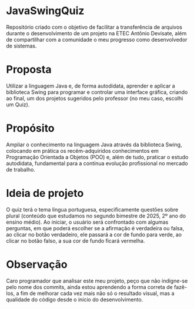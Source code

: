 # JavaSwingQuiz
Repositório criado com o objetivo de facilitar a transferência de arquivos durante o desenvolvimento de um projeto na ETEC Antônio Devisate, além de compartilhar com a comunidade o meu progresso como desenvolvedor de sistemas.

# Proposta
Utilizar a linguagem Java e, de forma autodidata, aprender e aplicar a biblioteca Swing para programar e controlar uma interface gráfica, criando ao final, um dos projetos sugeridos pelo professor (no meu caso, escolhi um Quiz).

# Propósito
Ampliar o conhecimento na linguagem Java através da biblioteca Swing, colocando em prática os recém-adquiridos conhecimentos em Programação Orientada a Objetos (POO) e, além de tudo, praticar o estudo autodidata, fundamental para a contínua evolução profissional no mercado de trabalho.

# Ideia de projeto
O quiz terá o tema língua portuguesa, especificamente questões sobre plural (conteúdo que estudamos no segundo bimestre de 2025, 2º ano do ensino médio). Ao iniciar, o usuário será confrontado com algumas perguntas, em que poderá escolher se a afirmação é verdadeira ou falsa, ao clicar no botão verdadeiro, ele passará a cor de fundo para verde, ao clicar no botão falso, a sua cor de fundo ficará vermelha.

# Observação
Caro programador que analisar este meu projeto, peço que não indigne-se pelo nome dos commits, ainda estou aprendendo a forma correta de fazê-los, a fim de melhorar cada vez mais não só o resultado visual, mas a qualidade do código desde o início do desenvolvimento.
